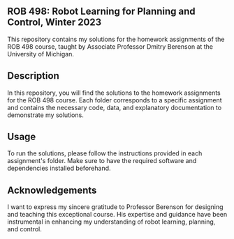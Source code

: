 ## ROB 498: Robot Learning for Planning and Control, Winter 2023

This repository contains my solutions for the homework assignments of the ROB 498 course, taught by Associate Professor Dmitry Berenson at the University of Michigan.

## Description

In this repository, you will find the solutions to the homework assignments for the ROB 498 course. Each folder corresponds to a specific assignment and contains the necessary code, data, and explanatory documentation to demonstrate my solutions.

## Usage

To run the solutions, please follow the instructions provided in each assignment's folder. Make sure to have the required software and dependencies installed beforehand.

## Acknowledgements

I want to express my sincere gratitude to Professor Berenson for designing and teaching this exceptional course. His expertise and guidance have been instrumental in enhancing my understanding of robot learning, planning, and control.
